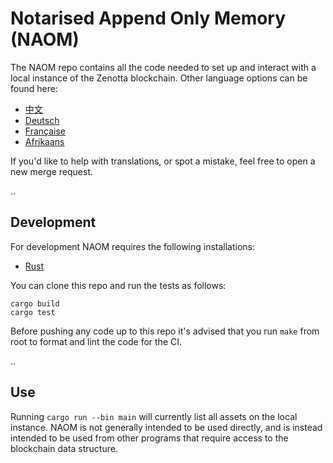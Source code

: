 # Notarised Append Only Memory (NAOM)

The NAOM repo contains all the code needed to set up and interact with a local instance of the Zenotta blockchain. 
Other language options can be found here:

- [中文](https://gitlab.com/zenotta/naom/-/blob/main/README.zhs.md)
- [Deutsch](https://gitlab.com/zenotta/naom/-/blob/main/README.de.md)
- [Française](https://gitlab.com/zenotta/naom/-/blob/main/README.fr.md)
- [Afrikaans](https://gitlab.com/zenotta/naom/-/blob/main/README.af.md)

If you'd like to help with translations, or spot a mistake, feel free to open a new merge request.

..

## Development

For development NAOM requires the following installations:

- [Rust](https://www.rust-lang.org/tools/install)

You can clone this repo and run the tests as follows:

```
cargo build
cargo test
```

Before pushing any code up to this repo it's advised that you run `make` from root to format and lint the code for the CI.

..

## Use

Running `cargo run --bin main` will currently list all assets on the local instance. NAOM is not generally intended to be
used directly, and is instead intended to be used from other programs that require access to the blockchain data 
structure.